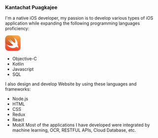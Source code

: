 ### Kantachat Puagkajee

I'm a native iOS developer, my passion is to develop various types of iOS application while expanding the following programming languages proficiency:

<a href="https://swift.org"><img src="https://github.com/028928768/028928768/blob/master/Logos/swift-logo.png" alt="Swift" width="50"/></a>
- Objective-C
- Kotlin
- Javascript
- SQL


I also design and develop Website by using these languages and frameworks:
- Node.js
- HTML
- CSS
- Redux
- React
- MobX
Most of the applications I have developed were integrated by machine learning, OCR, RESTFUL APIs, Cloud Database, etc.
